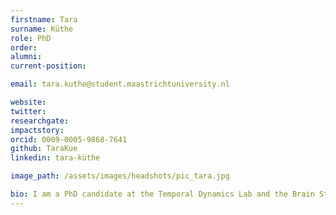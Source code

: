 ```yaml
---
firstname: Tara
surname: Küthe
role: PhD
order:
alumni:
current-position:

email: tara.kuthe@student.maastrichtuniversity.nl

website:
twitter: 
researchgate: 
impactstory:
orcid: 0009-0005-9868-7641
github: TaraKue
linkedin: tara-küthe

image_path: /assets/images/headshots/pic_tara.jpg

bio: I am a PhD candidate at the Temporal Dynamics Lab and the Brain Stimulation and Cognition Lab at Maastricht University under supervision of Sanne ten Oever, Felix Duecker and Alexander Sack. I have a background in Biomedical Sciences and a master's degree specialising in Neuromodulation techniques. In my PhD, I focus on using multimodal neuroimaging (fMRI and EEG) and brain stimulation (TMS) to investigate phase-dependent representations in visual working memory.  
---
```

